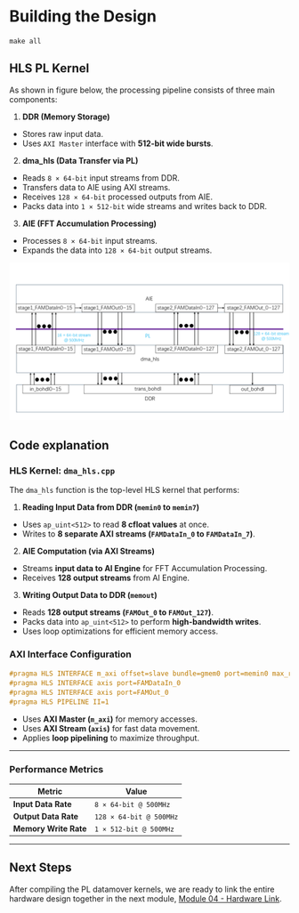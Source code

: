 

# Building the Design



```
make all
```


## HLS PL Kernel
As shown in figure below, the processing pipeline consists of three main components:
1. **DDR (Memory Storage)**
- Stores raw input data.
- Uses `AXI Master` interface with **512-bit wide bursts**.
2. **dma_hls (Data Transfer via PL)**
- Reads `8 × 64-bit` input streams from DDR.
- Transfers data to AIE using AXI streams.
- Receives `128 × 64-bit` processed outputs from AIE.
- Packs data into `1 × 512-bit` wide streams and writes back to DDR.
3. **AIE (FFT Accumulation Processing)**
- Processes `8 × 64-bit` input streams.
- Expands the data into `128 × 64-bit` output streams.

<div align="center">
    <img src="../../images/design3/dma_hls.png" alt="dma" />
</div>


## **Code explanation**
### **HLS Kernel: `dma_hls.cpp`**
The `dma_hls` function is the top-level HLS kernel that performs:
1. **Reading Input Data from DDR (`memin0` to `memin7`)**
- Uses `ap_uint<512>` to read **8 cfloat values** at once.
- Writes to **8 separate AXI streams (`FAMDataIn_0` to `FAMDataIn_7`)**.

2. **AIE Computation (via AXI Streams)**
- Streams **input data to AI Engine** for FFT Accumulation Processing.
- Receives **128 output streams** from AI Engine.

3. **Writing Output Data to DDR (`memout`)**
- Reads **128 output streams (`FAMOut_0` to `FAMOut_127`)**.
- Packs data into `ap_uint<512>` to perform **high-bandwidth writes**.
- Uses loop optimizations for efficient memory access.

### **AXI Interface Configuration**
```cpp
#pragma HLS INTERFACE m_axi offset=slave bundle=gmem0 port=memin0 max_read_burst_length=16 num_read_outstanding=64
#pragma HLS INTERFACE axis port=FAMDataIn_0
#pragma HLS INTERFACE axis port=FAMOut_0
#pragma HLS PIPELINE II=1
```
- Uses **AXI Master (`m_axi`)** for memory accesses.
- Uses **AXI Stream (`axis`)** for fast data movement.
- Applies **loop pipelining** to maximize throughput.

---

### **Performance Metrics**
| Metric               | Value                 |
|----------------------|----------------------|
| **Input Data Rate**  | `8 × 64-bit @ 500MHz` |
| **Output Data Rate** | `128 × 64-bit @ 500MHz` |
| **Memory Write Rate** | `1 × 512-bit @ 500MHz` |

---




## Next Steps

After compiling the PL datamover kernels, we are ready to link the entire hardware design together in the next module, [Module 04 - Hardware Link](../Module_04_hw_link).

